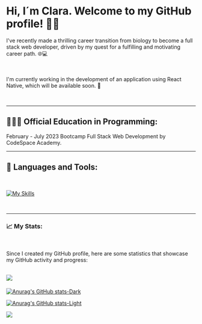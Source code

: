 <div id="header" align="left">
    <h1 align="left">Hi, I´m Clara. Welcome to my GitHub profile! 👋🏻</h1>
    <p align="left">I've recently made a thrilling career transition from biology to become a full stack web developer, driven by my quest for a fulfilling and motivating career path. 🌐💻</p>  
    <br>
    <p align="left">I'm currently working in the development of an application using React Native, which will be available soon. 🚧</p>
    <br>
</div>
<hr>
<div align="left">
   <h2>  👨🏻‍💻 Official Education in Programming: </h2>
   <p align="left"><span color="#808080">February - July 2023 </span>Bootcamp Full Stack Web Development by CodeSpace Academy.</p>
   <hr>
   <h2> 🔨 Languages and Tools: </h2>
    <br>

[![My Skills](https://skillicons.dev/icons?i=git,github,html,css,sass,js,ts,react,styledcomponents,bootstrap,jest,nodejs,mysql,mongodb,express,figma&theme=light&perline=8)](https://skillicons.dev)

<br>
<hr>
<h3> 📈 My Stats: </h3>
<br>
<p>Since I created my GitHub profile, here are some statistics that showcase my GitHub activity and progress:</p>
<br>

<picture>
    <source media="(prefers-color-scheme: dark)" srcset="https://streak-stats.demolab.com?user=ClaraMars&theme=dark&border_radius=2&date_format=j%20M%5B%20Y%5D&mode=weekly&card_width=500" />
    <img src="https://streak-stats.demolab.com?user=ClaraMars&theme=default&border_radius=2&date_format=j%20M%5B%20Y%5D&mode=weekly&card_width=500" />
</picture>

<div style="margin-bottom: 20px;"></div>

[![Anurag's GitHub stats-Dark](https://github-readme-stats.vercel.app/api?username=ClaraMars&show_icons=true&theme=dark#gh-dark-mode-only)](https://github.com/anuraghazra/github-readme-stats#gh-dark-mode-only)

[![Anurag's GitHub stats-Light](https://github-readme-stats.vercel.app/api?username=ClaraMars&show_icons=true&theme=default#gh-light-mode-only)](https://github.com/anuraghazra/github-readme-stats#gh-light-mode-only)

<picture>
    <source media="(prefers-color-scheme: dark)" srcset="https://github-readme-stats.vercel.app/api/top-langs/?username=ClaraMars&langs_count=5&layout=donut&theme=dark" />
    <img src="https://github-readme-stats.vercel.app/api/top-langs/?username=ClaraMars&langs_count=5&layout=donut&theme=light" />
</picture>

</div>
